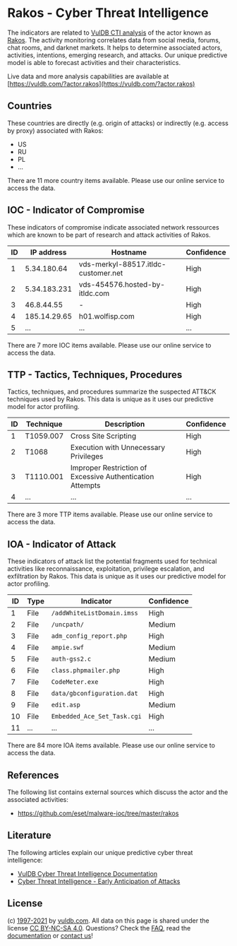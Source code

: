 # Rakos - Cyber Threat Intelligence

The indicators are related to [VulDB CTI analysis](https://vuldb.com/?doc.cti) of the actor known as [Rakos](https://vuldb.com/?actor.rakos). The activity monitoring correlates data from social media, forums, chat rooms, and darknet markets. It helps to determine associated actors, activities, intentions, emerging research, and attacks. Our unique predictive model is able to forecast activities and their characteristics.

Live data and more analysis capabilities are available at [https://vuldb.com/?actor.rakos](https://vuldb.com/?actor.rakos)

## Countries

These countries are directly (e.g. origin of attacks) or indirectly (e.g. access by proxy) associated with Rakos:

* US
* RU
* PL
* ...

There are 11 more country items available. Please use our online service to access the data.

## IOC - Indicator of Compromise

These indicators of compromise indicate associated network ressources which are known to be part of research and attack activities of Rakos.

ID | IP address | Hostname | Confidence
-- | ---------- | -------- | ----------
1 | 5.34.180.64 | vds-merkyl-88517.itldc-customer.net | High
2 | 5.34.183.231 | vds-454576.hosted-by-itldc.com | High
3 | 46.8.44.55 | - | High
4 | 185.14.29.65 | h01.wolfisp.com | High
5 | ... | ... | ...

There are 7 more IOC items available. Please use our online service to access the data.

## TTP - Tactics, Techniques, Procedures

Tactics, techniques, and procedures summarize the suspected ATT&CK techniques used by Rakos. This data is unique as it uses our predictive model for actor profiling.

ID | Technique | Description | Confidence
-- | --------- | ----------- | ----------
1 | T1059.007 | Cross Site Scripting | High
2 | T1068 | Execution with Unnecessary Privileges | High
3 | T1110.001 | Improper Restriction of Excessive Authentication Attempts | High
4 | ... | ... | ...

There are 3 more TTP items available. Please use our online service to access the data.

## IOA - Indicator of Attack

These indicators of attack list the potential fragments used for technical activities like reconnaissance, exploitation, privilege escalation, and exfiltration by Rakos. This data is unique as it uses our predictive model for actor profiling.

ID | Type | Indicator | Confidence
-- | ---- | --------- | ----------
1 | File | `/addWhiteListDomain.imss` | High
2 | File | `/uncpath/` | Medium
3 | File | `adm_config_report.php` | High
4 | File | `ampie.swf` | Medium
5 | File | `auth-gss2.c` | Medium
6 | File | `class.phpmailer.php` | High
7 | File | `CodeMeter.exe` | High
8 | File | `data/gbconfiguration.dat` | High
9 | File | `edit.asp` | Medium
10 | File | `Embedded_Ace_Set_Task.cgi` | High
11 | ... | ... | ...

There are 84 more IOA items available. Please use our online service to access the data.

## References

The following list contains external sources which discuss the actor and the associated activities:

* https://github.com/eset/malware-ioc/tree/master/rakos

## Literature

The following articles explain our unique predictive cyber threat intelligence:

* [VulDB Cyber Threat Intelligence Documentation](https://vuldb.com/?doc.cti)
* [Cyber Threat Intelligence - Early Anticipation of Attacks](https://www.scip.ch/en/?labs.20201022)

## License

(c) [1997-2021](https://vuldb.com/?doc.changelog) by [vuldb.com](https://vuldb.com/?doc.about). All data on this page is shared under the license [CC BY-NC-SA 4.0](https://creativecommons.org/licenses/by-nc-sa/4.0/). Questions? Check the [FAQ](https://vuldb.com/?doc.faq), read the [documentation](https://vuldb.com/?doc) or [contact us](https://vuldb.com/?contact)!
